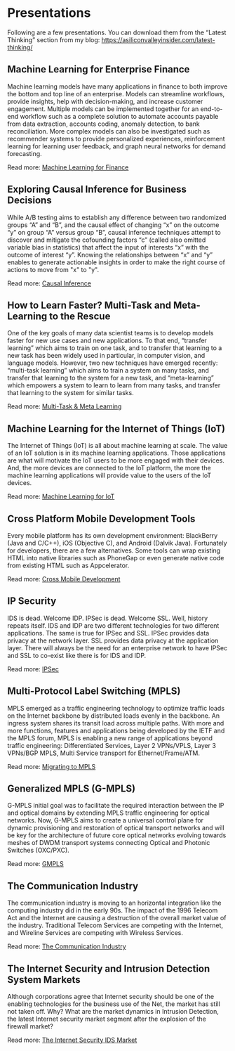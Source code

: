 # Presentations

Following are a few presentations. You can download them from the “Latest Thinking” section from my blog: https://asiliconvalleyinsider.com/latest-thinking/

## Machine Learning for Enterprise Finance
Machine learning models have many applications in finance to both improve the bottom and top line of an enterprise. Models can streamline workflows, provide insights, help with decision-making, and increase customer engagement. Multiple models can be implemented together for an end-to-end workflow such as a complete solution to automate accounts payable from data extraction, accounts coding, anomaly detection, to bank reconciliation. More complex models can also be investigated such as recommender systems to provide personalized experiences, reinforcement learning for learning user feedback, and graph neural networks for demand forecasting.

Read more: [Machine Learning for Finance](https://siliconvalleyinsider.files.wordpress.com/2023/08/machine_learning_for_finance.pdf)

## Exploring Causal Inference for Business Decisions

While A/B testing aims to establish any difference between two randomized groups “A” and “B”, and the causal effect of changing “x” on the outcome “y” on group “A” versus group “B”, causal inference techniques attempt to discover and mitigate the cofounding factors “c” (called also omitted variable bias in statistics) that affect the input of interests “x” with the outcome of interest “y”. Knowing the relationships between “x” and “y” enables to generate actionable insights in order to make the right course of actions to move from "x" to "y".

Read more: [Causal Inference](https://siliconvalleyinsider.files.wordpress.com/2023/08/causal_inference.pdf)

## How to Learn Faster? Multi-Task and Meta-Learning to the Rescue

One of the key goals of many data scientist teams is to develop models faster for new use cases and new applications. To that end, “transfer learning” which aims to train on one task, and to transfer that learning to a new task has been widely used in particular, in computer vision, and language models. However, two new techniques have emerged recently: “multi-task learning” which aims to train a system on many tasks, and transfer that learning to the system for a new task, and “meta-learning” which empowers a system to learn to learn from many tasks, and transfer that learning to the system for similar tasks.

Read more: [Multi-Task & Meta Learning](https://siliconvalleyinsider.files.wordpress.com/2023/08/multi-task__meta_learning.pdf)

## Machine Learning for the Internet of Things (IoT)

The Internet of Things (IoT) is all about machine learning at scale. The value of an IoT solution is in its machine learning applications. Those applications are what will motivate the IoT users to be more engaged with their devices. And, the more devices are connected to the IoT platform, the more the machine learning applications will provide value to the users of the IoT devices.

Read more: [Machine Learning for IoT](https://siliconvalleyinsider.files.wordpress.com/2023/08/iot_machine_learning.pdf)

## Cross Platform Mobile Development Tools

Every mobile platform has its own development environment: BlackBerry (Java and C/C++), iOS (Objective C), and Android (Dalvik Java). Fortunately for developers, there are a few alternatives. Some tools can wrap existing HTML into native libraries such as PhoneGap or even generate native code from existing HTML such as Appcelerator.

Read more: [Cross Mobile Development](https://siliconvalleyinsider.files.wordpress.com/2023/08/xmobiledevelopment.pdf)

## IP Security

IDS is dead. Welcome IDP. IPSec is dead. Welcome SSL. Well, history repeats itself. IDS and IDP are two different technologies for two different applications. The same is true for IPSec and SSL. IPSec provides data privacy at the network layer. SSL provides data privacy at the application layer. There will always be the need for an enterprise network to have IPSec and SSL to co-exist like there is for IDS and IDP.

Read more: [IPSec](https://siliconvalleyinsider.files.wordpress.com/2023/08/ipsec.pdf)

## Multi-Protocol Label Switching (MPLS)

MPLS emerged as a traffic engineering technology to optimize traffic loads on the Internet backbone by distributed loads evenly in the backbone. An ingress system shares its transit load across multiple paths. With more and more functions, features and applications being developed by the IETF and the MPLS forum, MPLS is enabling a new range of applications beyond traffic engineering: Differentiated Services, Layer 2 VPNs/VPLS, Layer 3 VPNs/BGP MPLS, Multi Service transport for Ethernet/Frame/ATM.

Read more: [Migrating to MPLS](https://siliconvalleyinsider.files.wordpress.com/2023/08/migratingtompls.pdf)

## Generalized MPLS (G-MPLS)

G-MPLS initial goal was to facilitate the required interaction between the IP and optical domains by extending MPLS traffic engineering for optical networks. Now, G-MPLS aims to create a universal control plane for dynamic provisioning and restoration of optical transport networks and will be key for the architecture of future core optical networks evolving towards meshes of DWDM transport systems connecting Optical and Photonic Switches (OXC/PXC).

Read more: [GMPLS](https://siliconvalleyinsider.files.wordpress.com/2023/08/gmpls.pdf)

## The Communication Industry

The communication industry is moving to an horizontal integration like the computing industry did in the early 90s. The impact of the 1996 Telecom Act and the Internet are causing a destruction of the overall market value of the industry. Traditional Telecom Services are competing with the Internet, and Wireline Services are competing with Wireless Services.

Read more: [The Communication Industry](https://siliconvalleyinsider.files.wordpress.com/2023/08/communicationindustry.pdf)

## The Internet Security and Intrusion Detection System Markets

Although corporations agree that Internet security should be one of the enabling technologies for the business use of the Net, the market has still not taken off. Why? What are the market dynamics in Intrusion Detection, the latest Internet security market segment after the explosion of the firewall market?

Read more: [The Internet Security IDS Market](https://siliconvalleyinsider.files.wordpress.com/2023/08/internetsecurityidsmarket.pdf)
